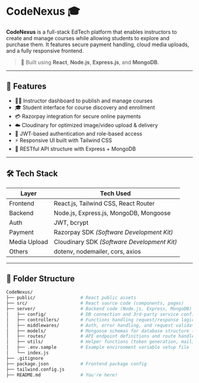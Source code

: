 # CodeNexus 🎓

**CodeNexus** is a full-stack EdTech platform that enables instructors to create and manage courses while allowing students to explore and purchase them. It features secure payment handling, cloud media uploads, and a fully responsive frontend.

> 🚀 Built using **React**, **Node.js**, **Express.js**, and **MongoDB**.

---

## 📌 Features

- 👨‍🏫 Instructor dashboard to publish and manage courses
- 🎓 Student interface for course discovery and enrollment
- 💳 Razorpay integration for secure online payments
- ☁️ Cloudinary for optimized image/video upload & delivery
- 🔐 JWT-based authentication and role-based access
- ⚡ Responsive UI built with Tailwind CSS
- 📡 RESTful API structure with Express + MongoDB

---

## 🛠️ Tech Stack

| Layer       | Tech Used                                |
|-------------|-------------------------------------------|
| Frontend    | React.js, Tailwind CSS, React Router      |
| Backend     | Node.js, Express.js, MongoDB, Mongoose    |
| Auth        | JWT, bcrypt                               |
| Payment     | Razorpay SDK *(Software Development Kit)* |
| Media Upload| Cloudinary SDK *(Software Development Kit)* |
| Others      | dotenv, nodemailer, cors, axios           |

---

## 📁 Folder Structure

```bash
CodeNexus/
├── public/                 # React public assets
├── src/                    # React source code (components, pages)
├── server/                 # Backend code (Node.js, Express, MongoDB)
│   ├── config/             # DB connection and 3rd-party service configs (e.g., Razorpay, Cloudinary)
│   ├── controllers/        # Functions handling request/response logic
│   ├── middlewares/        # Auth, error handling, and request validation middleware
│   ├── models/             # Mongoose schemas for database structure (User, Course, etc.)
│   ├── routes/             # API endpoint definitions and route handlers
│   ├── utils/              # Helper functions (token generation, mailing, etc.)
│   ├── .env.sample         # Example environment variable setup file
│   └── index.js
├── .gitignore
├── package.json            # Frontend package config
├── tailwind.config.js
├── README.md               # You're here!
